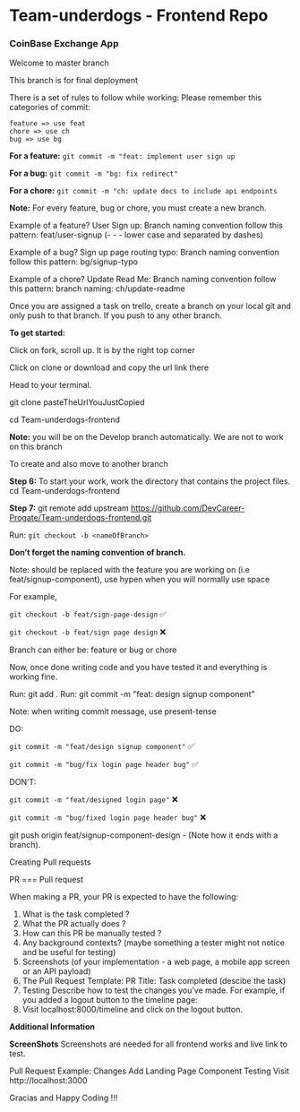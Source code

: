 # Team-underdogs - Frontend Repo

### CoinBase Exchange App

Welcome to master branch

This branch is for final deployment

There is a set of rules to follow while working:
Please remember this categories of commit: 
```
feature => use feat
chore => use ch
bug => use bg
```

**For a feature:**
  `git commit -m "feat: implement user sign up`

**For a bug:** 
  `git commit -m "bg: fix redirect"`

**For a chore:** 
  `git commit -m "ch: update docs to include api endpoints`

**Note:** For every feature, bug or chore, you must create a new branch.

Example of a feature?
User Sign up: Branch naming convention follow this pattern: feat/user-signup (- - - lower case and separated by dashes)

Example of a bug?
Sign up page routing typo: Branch naming convention follow this pattern: bg/signup-typo

Example of a chore?
Update Read Me: Branch naming convention follow this pattern: branch naming: ch/update-readme

Once you are assigned a task on trello, create a branch on your local git and only push to that branch. If you push to any other branch.

**To get started:**

Click on fork, scroll up. It is by the right top corner

Click on clone or download and copy the url link there

Head to your terminal.

git clone pasteTheUrlYouJustCopied

cd Team-underdogs-frontend

**Note:** you will be on the Develop branch automatically. We are not to work on this branch

To create and also move to another branch

**Step 6:** To start your work, work the directory that contains the project files.
cd Team-underdogs-frontend

**Step 7:** git remote add upstream https://github.com/DevCareer-Progate/Team-underdogs-frontend.git

Run: `git checkout -b <nameOfBranch>`

**Don’t forget the naming convention of branch.**

Note: <nameOfBranch> should be replaced with the feature you are working on (i.e feat/signup-component), use hypen when you will normally use space

For example,

`git checkout -b feat/sign-page-design` ✅

`git checkout -b feat/sign page design` ❌

Branch can either be: feature or bug or chore

Now, once done writing code and you have tested it and everything is working fine.

Run: git add .
Run: git commit -m "feat: design signup component"

Note: when writing commit message, use present-tense

DO:

`git commit -m "feat/design signup component"` ✅

`git commit -m "bug/fix login page header bug"` ✅

DON’T:

`git commit -m "feat/designed login page"` ❌

`git commit -m "bug/fixed login page header bug"` ❌

git push origin feat/signup-component-design - (Note how it ends with a branch).

Creating Pull requests

PR === Pull request

When making a PR, your PR is expected to have the following:

  1. What is the task completed ?
  2. What the PR actually does ?
  3. How can this PR be manually tested ?
  4. Any background contexts? (maybe something a tester might not notice and be useful for testing)
  5. Screenshots (of your implementation - a web page, a mobile app screen or an API payload)
  6. The Pull Request Template: PR Title: Task completed (descibe the task)
  7. Testing Describe how to test the changes you’ve made. For example, if you added a logout button to the timeline page:
  8. Visit localhost:8000/timeline and click on the logout button.
  
**Additional Information**

**ScreenShots**
Screenshots are needed for all frontend works and live link to test.

Pull Request Example: Changes
Add Landing Page Component
Testing Visit http://localhost:3000

Gracias and Happy Coding !!!

